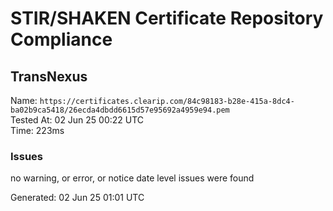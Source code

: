 # STIR/SHAKEN Certificate Repository Compliance

## TransNexus

Name: `https://certificates.clearip.com/84c98183-b28e-415a-8dc4-ba02b9ca5418/26ecda4dbdd6615d57e95692a4959e94.pem`\
Tested At: 02 Jun 25 00:22 UTC\
Time: 223ms

### Issues

no warning, or error, or notice date level issues were found

Generated: 02 Jun 25 01:01 UTC